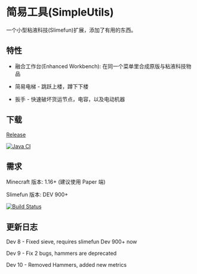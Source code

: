 # 简易工具(SimpleUtils)

一个小型粘液科技(Slimefun)扩展，添加了有用的东西。



## 特性

- 融合工作台(Enhanced Workbench): 在同一个菜单里合成原版与粘液科技物品

- 简易电梯 - 跳跃上楼，蹲下下楼

- 扳手 - 快速破坏货运节点，电容，以及电动机器

## 下载

[Release](https://github.com/ybw0014/SimpleUtils/releases)

[![Java CI](https://github.com/ybw0014/SimpleUtils/actions/workflows/maven.yml/badge.svg)](https://github.com/ybw0014/SimpleUtils/actions/workflows/maven.yml)

## 需求

Minecraft 版本: 1.16+ (建议使用 Paper 端)

Slimefun 版本: DEV 900+

[![Build Status](https://thebusybiscuit.github.io/builds/TheBusyBiscuit/Slimefun4/master/badge.svg)](https://thebusybiscuit.github.io/builds/TheBusyBiscuit/Slimefun4/master/)

## 更新日志

Dev 8 - Fixed sieve, requires slimefun Dev 900+ now

Dev 9 - Fix 2 bugs, hammers are deprecated

Dev 10 - Removed Hammers, added new metrics